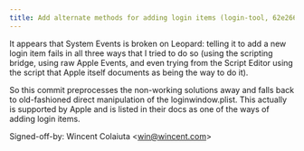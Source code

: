 ```yaml
---
title: Add alternate methods for adding login items (login-tool, 62e266f)
---
```


It appears that System Events is broken on Leopard: telling it to add a new login item fails in all three ways that I tried to do so (using the scripting bridge, using raw Apple Events, and even trying from the Script Editor using the script that Apple itself documents as being the way to do it).

So this commit preprocesses the non-working solutions away and falls back to old-fashioned direct manipulation of the loginwindow.plist. This actually is supported by Apple and is listed in their docs as one of the ways of adding login items.

Signed-off-by: Wincent Colaiuta &lt;win@wincent.com&gt;

